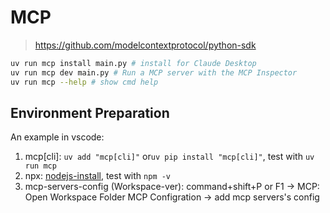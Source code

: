 # MCP

> <https://github.com/modelcontextprotocol/python-sdk>

```bash
uv run mcp install main.py # install for Claude Desktop
uv run mcp dev main.py # Run a MCP server with the MCP Inspector
uv run mcp --help # show cmd help
```

## Environment Preparation

An example in vscode:

1. mcp[cli]: `uv add "mcp[cli]"` or`uv pip install "mcp[cli]"`, test with `uv run mcp`
2. npx: [nodejs-install](https://nodejs.org/en/download/current), test with `npm -v`
3. mcp-servers-config (Workspace-ver): command+shift+P or F1 -> MCP: Open Workspace Folder MCP Configration -> add mcp servers's config

